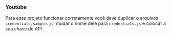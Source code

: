 ### Youtube

Para esse projeto funcionar corretamente você deve duplicar o arquivos `credentials.sample.js`, mudar o nome dele para `credentials.js` e colocar a sua chave de API 